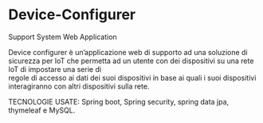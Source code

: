 # Device-Configurer
Support System Web Application 

Device configurer è un’applicazione web di supporto ad una soluzione di sicurezza per IoT 
che permetta ad un utente con dei dispositivi su una rete IoT di impostare una serie di   
regole di accesso ai dati dei suoi dispositivi in base ai quali i suoi dispositivi interagiranno
con altri dispositivi sulla rete.   

TECNOLOGIE USATE: Spring boot, Spring security, spring data jpa, thymeleaf e MySQL.                         

